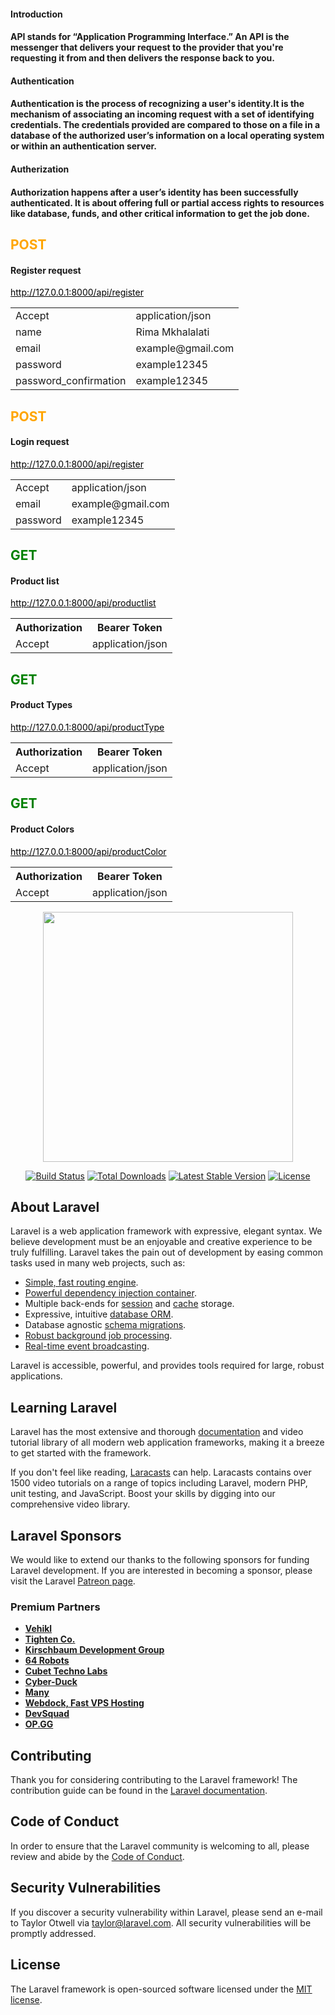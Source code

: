 <h4>Introduction<h4>

API stands for “Application Programming Interface.” An API is the messenger that delivers your request to the provider that you're requesting it from and then delivers the response back to you.
<h4>Authentication<h4>

Authentication is the process of recognizing a user's identity.It is the mechanism of associating an incoming request with a set of identifying credentials. The credentials provided are compared to those on a file in a database of the authorized user’s information on a local operating system or within an authentication server.
<h4>Autherization<h4>

Authorization happens after a user’s identity has been successfully authenticated. It is about offering full or partial access rights to resources like database, funds, and other critical information to get the job done.

<h2 style="color:orange">POST</h2> <h4>Register request</h4>
<a href="#" style="color:black">http://127.0.0.1:8000/api/register</a>
 
  <table>
  <tr>
    <td>Accept</td>
    <td>application/json</td>
  </tr>
  <tr>
    <td>name</td>
    <td>Rima Mkhalalati</td>
  </tr>
  <tr>
    <td>email</td>
    <td>example@gmail.com</td>
  </tr>
  <tr>
    <td>password</td>
    <td>example12345</td>
  </tr>
  <tr>
    <td>password_confirmation</td>
    <td>example12345</td>
  </tr>
</table>
 
 
<h2 style="color:orange">POST</h2> <h4> Login request</h4>
<a href="#" style="color:black">http://127.0.0.1:8000/api/register</a>
<br>
  <table>
  <tr>
    <td>Accept</td>
    <td>application/json</td>
  </tr>
 
  <tr>
    <td>email</td>
    <td>example@gmail.com</td>
  </tr>
  <tr>
    <td>password</td>
    <td>example12345</td>
  </tr>
 
 </table>
 
<h2 style="color:green">GET</h2> <h4>Product list</h4>
<a href="#" style="color:black">http://127.0.0.1:8000/api/productlist</a>
<br>
<table>
  <tr>
    <th>Authorization</th>
    <th>Bearer Token</th
  </tr>
  <tr>
    <td>Accept</td>
    <td>application/json</td>
  </tr>
</table>
<h2 style="color:green">GET</h2> <h4>Product Types</h4>
<a href="#" style="color:black">http://127.0.0.1:8000/api/productType</a>
<br>
<table>
  <tr>
    <th>Authorization</th>
    <th>Bearer Token</th
  </tr>
  <tr>
    <td>Accept</td>
    <td>application/json</td>
  </tr>
</table>
<h2 style="color:green">GET</h2> <h4>Product Colors</h4>
<a href="#" style="color:black">http://127.0.0.1:8000/api/productColor</a>
<br>
<table>
  <tr>
    <th>Authorization</th>
    <th>Bearer Token</th
  </tr>
  <tr>
    <td>Accept</td>
    <td>application/json</td>
  </tr>
</table>


<p align="center"><a href="https://laravel.com" target="_blank"><img src="https://raw.githubusercontent.com/laravel/art/master/logo-lockup/5%20SVG/2%20CMYK/1%20Full%20Color/laravel-logolockup-cmyk-red.svg" width="400"></a></p>

<p align="center">
<a href="https://travis-ci.org/laravel/framework"><img src="https://travis-ci.org/laravel/framework.svg" alt="Build Status"></a>
<a href="https://packagist.org/packages/laravel/framework"><img src="https://poser.pugx.org/laravel/framework/d/total.svg" alt="Total Downloads"></a>
<a href="https://packagist.org/packages/laravel/framework"><img src="https://poser.pugx.org/laravel/framework/v/stable.svg" alt="Latest Stable Version"></a>
<a href="https://packagist.org/packages/laravel/framework"><img src="https://poser.pugx.org/laravel/framework/license.svg" alt="License"></a>
</p>

## About Laravel

Laravel is a web application framework with expressive, elegant syntax. We believe development must be an enjoyable and creative experience to be truly fulfilling. Laravel takes the pain out of development by easing common tasks used in many web projects, such as:

- [Simple, fast routing engine](https://laravel.com/docs/routing).
- [Powerful dependency injection container](https://laravel.com/docs/container).
- Multiple back-ends for [session](https://laravel.com/docs/session) and [cache](https://laravel.com/docs/cache) storage.
- Expressive, intuitive [database ORM](https://laravel.com/docs/eloquent).
- Database agnostic [schema migrations](https://laravel.com/docs/migrations).
- [Robust background job processing](https://laravel.com/docs/queues).
- [Real-time event broadcasting](https://laravel.com/docs/broadcasting).

Laravel is accessible, powerful, and provides tools required for large, robust applications.

## Learning Laravel

Laravel has the most extensive and thorough [documentation](https://laravel.com/docs) and video tutorial library of all modern web application frameworks, making it a breeze to get started with the framework.

If you don't feel like reading, [Laracasts](https://laracasts.com) can help. Laracasts contains over 1500 video tutorials on a range of topics including Laravel, modern PHP, unit testing, and JavaScript. Boost your skills by digging into our comprehensive video library.

## Laravel Sponsors

We would like to extend our thanks to the following sponsors for funding Laravel development. If you are interested in becoming a sponsor, please visit the Laravel [Patreon page](https://patreon.com/taylorotwell).

### Premium Partners

- **[Vehikl](https://vehikl.com/)**
- **[Tighten Co.](https://tighten.co)**
- **[Kirschbaum Development Group](https://kirschbaumdevelopment.com)**
- **[64 Robots](https://64robots.com)**
- **[Cubet Techno Labs](https://cubettech.com)**
- **[Cyber-Duck](https://cyber-duck.co.uk)**
- **[Many](https://www.many.co.uk)**
- **[Webdock, Fast VPS Hosting](https://www.webdock.io/en)**
- **[DevSquad](https://devsquad.com)**
- **[OP.GG](https://op.gg)**

## Contributing

Thank you for considering contributing to the Laravel framework! The contribution guide can be found in the [Laravel documentation](https://laravel.com/docs/contributions).

## Code of Conduct

In order to ensure that the Laravel community is welcoming to all, please review and abide by the [Code of Conduct](https://laravel.com/docs/contributions#code-of-conduct).

## Security Vulnerabilities

If you discover a security vulnerability within Laravel, please send an e-mail to Taylor Otwell via [taylor@laravel.com](mailto:taylor@laravel.com). All security vulnerabilities will be promptly addressed.

## License

The Laravel framework is open-sourced software licensed under the [MIT license](https://opensource.org/licenses/MIT).
